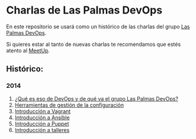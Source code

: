 # Charlas de Las Palmas DevOps

En este repositorio se usará como un histórico de las charlas del grupo [Las Palmas DevOps](https://groups.google.com/forum/#!forum/laspalmas-devops).

Si quieres estar al tanto de nuevas charlas te recomendamos que estés atento al [MeetUp](http://www.meetup.com/Las-Palmas-DevOps/).

## Histórico:

### 2014
1. [¿Qué es eso de DevOps y de qué va el grupo Las Palmas DevOps?](20140205/README.md)
1. [Herramientas de gestión de la configuración](20140305/README.md)
1. [Introducción a Vagrant](20140402/README.md)
1. [Introducción a Ansible](20140507/README.md)
1. [Introducción a Puppet](20140604/README.md)
1. [Introducción a talleres](20141203/README.md) 
